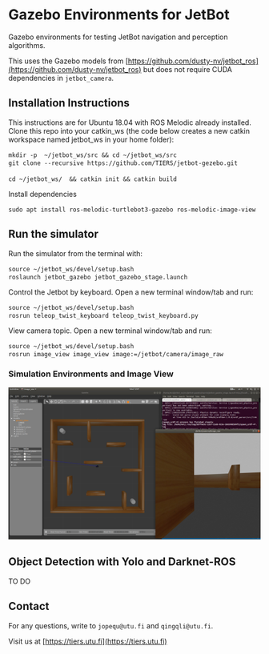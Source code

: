 # Gazebo Environments for JetBot

Gazebo environments for testing JetBot navigation and perception algorithms.

This uses the Gazebo models from [https://github.com/dusty-nv/jetbot_ros](https://github.com/dusty-nv/jetbot_ros) but does not require CUDA dependencies in `jetbot_camera`.

## Installation Instructions

This instructions are for Ubuntu 18.04 with ROS Melodic already installed.
Clone this repo into your catkin_ws (the code below creates a new catkin workspace named jetbot_ws in your home folder):

```
mkdir -p  ~/jetbot_ws/src && cd ~/jetbot_ws/src
git clone --recursive https://github.com/TIERS/jetbot-gezebo.git

cd ~/jetbot_ws/  && catkin init && catkin build
```

Install dependencies
```
sudo apt install ros-melodic-turtlebot3-gazebo ros-melodic-image-view
```

## Run the simulator

Run the simulator from the terminal with:
```
source ~/jetbot_ws/devel/setup.bash
roslaunch jetbot_gazebo jetbot_gazebo_stage.launch
```

Control the Jetbot by keyboard. Open a new terminal window/tab and run:
```
source ~/jetbot_ws/devel/setup.bash
rosrun teleop_twist_keyboard teleop_twist_keyboard.py
```

View camera topic. Open a new terminal window/tab and run:
```
source ~/jetbot_ws/devel/setup.bash
rosrun image_view image_view image:=/jetbot/camera/image_raw
```

### Simulation Environments and Image View

![avatar](./world/gazebo_sim_imageview.png)



## Object Detection with Yolo and Darknet-ROS

TO DO

## Contact

For any questions, write to `jopequ@utu.fi` and `qingqli@utu.fi`.

Visit us at [https://tiers.utu.fi](https://tiers.utu.fi)
